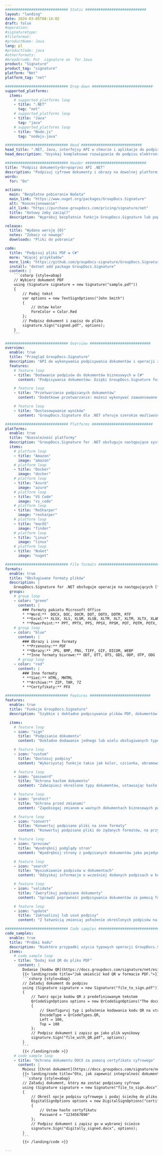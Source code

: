 ```yaml
---
############################# Static ############################
layout: "landing"
date: 2024-03-05T08:14:02
draft: false
#operation: 
#signaturetype: 
#fileformat: 
#productName: Java
lang: pl
#productCode: java
#otherformats: 
#breadcrumb: Put  signature on  for Java
product: "Signature"
product_tag: "signature"
platform: "Net"
platform_tag: "net"

############################# Drop-down ############################
supported_platforms:
  items:
    # supported_platforms loop
    - title: ".NET"
      tag: "net"
    # supported_platforms loop
    - title: "Java"
      tag: "java"
    # supported_platforms loop
    - title: "Node.js"
      tag: "nodejs-java"

############################# Head ############################
head_title: ".NET, Java, interfejsy API w chmurze i aplikacje do podpisywania dokumentów online"
head_description: "Uzyskaj kompleksowe rozwiązanie do podpisu elektronicznego dokumentów dla aplikacji .NET, Java i opartych na chmurze. Podpisuj online popularne formaty dokumentów za pomocą prostej funkcji przeciągania i upuszczania"

############################# Header ############################
title: "Podpisz dokumenty<br>poprzez API .NET"
description: "Podpisuj cyfrowe dokumenty i obrazy na dowolnej platformie, korzystając z naszych elastycznych interfejsów API i rozwiązań opartych na aplikacjach dla programistów i użytkowników końcowych."
words:
  for: "Do"

actions:
  main: "Bezpłatne pobieranie NuGeta"
  main_link: "https://www.nuget.org/packages/GroupDocs.Signature"
  alt: "Koncesjonowanie"
  alt_link: "https://purchase.groupdocs.com/pricing/signature/net"
  title: "Gotowy żeby zacząć?"
  description: "Wypróbuj bezpłatnie funkcje GroupDocs.Signature lub poproś o licencję"

release:
  title: "Wydano wersję {0}"
  notes: "Zobacz co nowego"
  downloads: "Pliki do pobrania"

code:
  title: "Podpisuj pliki PDF w C#"
  more: "Więcej przykładów"
  more_link: "https://github.com/groupdocs-signature/GroupDocs.Signature-for-.NET"
  install: "dotnet add package GroupDocs.Signature"
  content: |
    ```csharp {style=abap}   
    // Wybierz dokument PDF
    using (Signature signature = new Signature("sample.pdf"))
    {
        // Podaj tekst
        var options = new TextSignOptions("John Smith")
        {
            // Ustaw kolor
            ForeColor = Color.Red
        };
        // Podpisz dokument i zapisz do pliku
        signature.Sign("signed.pdf", options);
    }
    ```

############################# Overview ############################
overview:
  enable: true
  title: "Przegląd GroupDocs.Signature"
  description: "API do wykonywania podpisywania dokumentów i operacji z tym związanych w aplikacjach .NET"
  features:
    # feature loop
    - title: "Dodawanie podpisów do dokumentów biznesowych w C#"
      content: "Podpisywanie dokumentów: Dzięki GroupDocs.Signature for .NET możesz dodawać różne typy podpisów, takie jak tekst, obrazy, kody kreskowe i certyfikaty cyfrowe, do dokumentów PDF i dokumentów pakietu Office. Ten interfejs API umożliwia podpisywanie dokumentów niemal dowolnym typem danych, w tym ukrytymi metadanymi."

    # feature loop
    - title: "Przetwarzanie podpisanych dokumentów"
      content: "Dodatkowe przetwarzanie: możesz wykonywać zaawansowane operacje na podpisanych dokumentach za pomocą GroupDocs.Signature. Obejmuje to wyszukiwanie istniejących podpisów w dokumentach biznesowych i weryfikację ich według określonych kryteriów. Dodatkowo możesz pobierać informacje o dokumentach i przeglądać strony za pośrednictwem tego interfejsu API .NET."

    # feature loop
    - title: "Dostosowywanie wyników"
      content: "GroupDocs.Signature dla .NET oferuje szerokie możliwości dostosowywania. Możesz precyzyjnie umieszczać podpisy w dowolnym miejscu strony dokumentu i dostosowywać ich wygląd, korzystając z różnych ustawień. Co więcej, ten interfejs API obsługuje zapisywanie przetworzonych dokumentów w szerokiej gamie obsługiwanych formatów."

############################# Platforms ############################
platforms:
  enable: true
  title: "Niezależność platformy"
  description: "GroupDocs.Signature for .NET obsługuje następujące systemy operacyjne, struktury i menedżery pakietów"
  items:
    # platform loop
    - title: "Amazon"
      image: "amazon"
    # platform loop
    - title: "Docker"
      image: "docker"
    # platform loop
    - title: "Azure"
      image: "azure"
    # platform loop
    - title: "VS Code"
      image: "vs_code"
    # platform loop
    - title: "ReSharper"
      image: "resharper"
    # platform loop
    - title: "macOS"
      image: "finder"
    # platform loop
    - title: "Linux"
      image: "linux"
    # platform loop
    - title: "NuGet"
      image: "nuget"

############################# File formats ############################
formats:
  enable: true
  title: "Obsługiwane formaty plików"
  description: |
    GroupDocs.Signature for .NET obsługuje operacje na następujących [formatach plików](https://docs.groupdocs.com/signature/net/supported-document-formats/).
  groups:
    # group loop
    - color: "green"
      content: |
        ### Formaty pakietu Microsoft Office
        * **Word:**  DOCX, DOC, DOCM, DOT, DOTX, DOTM, RTF
        * **Excel:** XLSX, XLS, XLSM, XLSB, XLTM, XLT, XLTM, XLTX, XLAM, SXC, SpreadsheetML
        * **PowerPoint:** PPT, PPTX, PPS, PPSX, PPSM, POT, POTM, POTX, PPTM
    # group loop
    - color: "blue"
      content: |
        ### Obrazy i inne formaty
        * **Przenośny:** PDF
        * **Obrazy:** JPG, BMP, PNG, TIFF, GIF, DICOM, WEBP
        * **Inne formaty biurowe:** ODT, OTT, OTS, ODS, ODP, OTP, ODG
      # group loop
    - color: "red"
      content: |
        ### Inne formaty
        * **Sieć:** HTML, MHTML
        * **Archiwa:** ZIP, TAR, 7Z
        * **Certyfikaty:** PFX

############################# Features ############################
features:
  enable: true
  title: "Funkcje GroupDocs.Signature"
  description: "Szybkie i dokładne podpisywanie plików PDF, dokumentów biurowych i obrazów"

  items:
    # feature loop
    - icon: "sign"
      title: "Podpisanie dokumentu"
      content: "Dokładne dodawanie jednego lub wielu obsługiwanych typów podpisów w dowolnym określonym miejscu dokumentów biznesowych."

    # feature loop
    - icon: "custom"
      title: "Dostosuj podpisy"
      content: "Wykorzystaj funkcje takie jak kolor, czcionka, obramowanie, obrót itp., aby skonfigurować wygląd podpisów."

    # feature loop
    - icon: "password"
      title: "Ochrona hasłem dokumentu"
      content: "Zabezpiecz określone typy dokumentów, ustawiając hasło po podpisaniu."

    # feature loop
    - icon: "protect"
      title: "Ochrona przed zmianami"
      content: "Zapobiegaj zmianom w ważnych dokumentach biznesowych po złożeniu podpisu za pomocą certyfikatu cyfrowego."

    # feature loop
    - icon: "convert"
      title: "Konwertuj podpisane pliki na inne formaty"
      content: "Konwertuj podpisane pliki do żądanych formatów, na przykład zapisując dokument programu Word jako plik PDF."

    # feature loop
    - icon: "preview"
      title: "Wyodrębnij podglądy stron"
      content: "Wyodrębnij strony z podpisanych dokumentów jako pojedyncze obrazy do przyszłego przetwarzania."

    # feature loop
    - icon: "search"
      title: "Wyszukiwanie podpisów w dokumentach"
      content: "Odzyskaj informacje o wcześniej dodanych podpisach w konkretnych dokumentach."

    # feature loop
    - icon: "validate"
      title: "Zweryfikuj podpisane dokumenty"
      content: "Sprawdź poprawność podpisywania dokumentów za pomocą funkcji walidacji."

    # feature loop
    - icon: "update"
      title: "Zaktualizuj lub usuń podpisy"
      content: "Z łatwością zmieniaj położenie określonych podpisów na stronie, modyfikuj ich tekst lub usuwaj je bez żadnych problemów."

############################# Code samples ############################
code_samples:
  enable: true
  title: "Próbki kodu"
  description: "Niektóre przypadki użycia typowych operacji GroupDocs.Signature dla .NET"
  items:
    # code sample loop
    - title: "Dodaj kod QR do pliku PDF"
      content: |
        Dodanie [kodów QR](https://docs.groupdocs.com/signature/net/esign-document-with-qr-code-signature/) do określonych stron dokumentów PDF może usprawnić procesy biznesowe. Poniżej znajduje się przykład dodania kodu QR za pomocą GroupDocs.Signature.
        {{< landing/code title="Jak umieścić kod QR w formacie PDF.">}}
        ```csharp {style=abap}
        // Załaduj dokument do podpisu
        using (Signature signature = new Signature("file_to_sign.pdf"))
        {
            // Twórz opcje kodów QR z predefiniowanym tekstem
            QrCodeSignOptions options = new QrCodeSignOptions("The document is approved by John Smith")
            {
                // Skonfiguruj typ i położenie kodowania kodu QR na stronie
                EncodeType = QrCodeTypes.QR,
                Left = 100,
                Top = 100
            };
            // Podpisz dokument i zapisz go jako plik wynikowy
            signature.Sign("file_with_QR.pdf", options);
        }
        ```
        {{< /landing/code >}}
    # code sample loop
    - title: "Ochrona dokumentu DOCX za pomocą certyfikatu cyfrowego"
      content: |
        Możesz [Chroń dokument](https://docs.groupdocs.com/signature/net/esign-document-with-digital-signature/), używając podpisów osobistych lub firmowych przechowywanych jako certyfikaty cyfrowe. Tak chronionych dokumentów nie można modyfikować bez unieważnienia podpisu.
        {{< landing/code title="Oto, jak zapewnić integralność dokumentów.">}}
        ```csharp {style=abap}   
        // Załaduj dokument, który ma zostać podpisany cyfrowo
        using (Signature signature = new Signature("file_to_sign.docx"))
        {
            // Określ opcje podpisu cyfrowego i podaj ścieżkę do pliku certyfikatu
            DigitalSignOptions options = new DigitalSignOptions("certificate.pfx")
            {
                // Ustaw hasło certyfikatu
                Password = "1234567890"
            };
            // Podpisz dokument i zapisz go w wybranej ścieżce
            signature.Sign("digitally_signed.docx", options);
        }
        ```
        {{< /landing/code >}}

---
```

